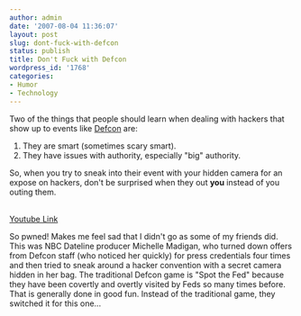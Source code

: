 ```yaml
---
author: admin
date: '2007-08-04 11:36:07'
layout: post
slug: dont-fuck-with-defcon
status: publish
title: Don't Fuck with Defcon
wordpress_id: '1768'
categories:
- Humor
- Technology
---
```


Two of the things that people should learn when dealing with hackers
that show up to events like [Defcon](http://www.defcon.org/) are:

1.  They are smart (sometimes scary smart).
2.  They have issues with authority, especially "big" authority.

So, when you try to sneak into their event with your hidden camera for
an expose on hackers, don't be surprised when they out **you** instead
of you outing them.

\
[Youtube Link](http://www.youtube.com/watch?v=nCvmkxO5hoQ)

So pwned! Makes me feel sad that I didn't go as some of my friends did.
This was NBC Dateline producer Michelle Madigan, who turned down offers
from Defcon staff (who noticed her quickly) for press credentials four
times and then tried to sneak around a hacker convention with a secret
camera hidden in her bag. The traditional Defcon game is "Spot the Fed"
because they have been covertly and overtly visited by Feds so many
times before. That is generally done in good fun. Instead of the
traditional game, they switched it for this one...
